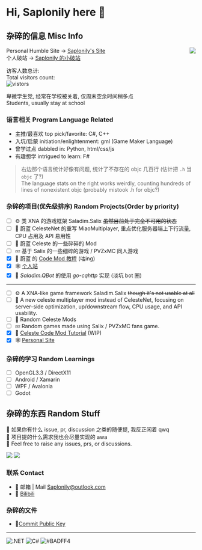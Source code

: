 # Hi, Saplonily here 👋

## 杂碎的信息 Misc Info

<img align="right" src="https://api.githubtrends.io/user/svg/Saplonily/langs?time_range=one_year&loc_metric=changed&theme=classic" />

Personal Humble Site -> [Saplonily's Site](https://saplonily.elecho.dev)  
个人破站 -> [Saplonily 的小破站](https://saplonily.elecho.dev)  

访客人数总计:  
Total visitors count:  
![vistors](https://count.getloli.com/get/@Saplonily?theme=moebooru)  

卑微学生党, 经常在学校被关着, 仅周末空余时间稍多点  
Students, usually stay at school

### 语言相关 Program Language Related

- 主推/最喜欢 top pick/favorite: C#, C++
- 入坑/启蒙 initiation/enlightenment: gml (Game Maker Language)
- 曾学过点 dabbled in: Python, html/css/js
- 有趣想学 intrigued to learn: F#

> 右边那个语言统计好像有问题, 统计了不存在的 objc 几百行 (估计把 `.h` 当 `objc` 了?)  
> The language stats on the right works weirdly, counting hundreds of lines of nonexistent objc (probably mistook .h for objc?)

### 杂碎的项目(优先级排序) Random Projects(Order by priority)

- [ ] ⚙ 类 XNA 的游戏框架 Saladim.Salix ~~虽然目前处于完全不可用的状态~~
- [ ] 🍓 蔚蓝 CelesteNet 的重写 MiaoMultiplayer, 重点优化服务器端上下行流量, CPU 占用及 API 易用性
- [ ] 🍓 蔚蓝 Celeste 的一些碎碎的 Mod
- [ ] 💤 基于 Salix 的一些细碎的游戏 / PVZxMC 同人游戏
- [x] 🍓 蔚蓝 的 [Code Mod 教程](https://saplonily.elecho.dev/celeste_mod_tutorial) (咕ing)
- [x] 🕸 [个人站](https://saplonily.elecho.dev)
- [x] 👀 *Saladim.QBot* 的使用 *go-cqhttp* 实现 (淡坑 bot 圈)
---
- [ ] ⚙ A XNA-like game framework Saladim.Salix ~~though it's not usable at all~~
- [ ] 🍓 A new celeste multiplayer mod instead of CelesteNet, focusing on server-side optimization, up/downstream flow, CPU usage, and API usability.
- [ ] 🍓 Random Celeste Mods
- [ ] 💤 Random games made using Salix / PVZxMC fans game.
- [x] 🍓 [Celeste Code Mod Tutorial](https://saplonily.elecho.dev/celeste_mod_tutorial) (WIP)
- [x] 🕸 [Personal Site](https://saplonily.elecho.dev)

### 杂碎的学习 Random Learnings

- [ ] OpenGL3.3 / DirectX11
- [ ] Android / Xamarin
- [ ] WPF / Avalonia
- [ ] Godot

## 杂碎的东西 Random Stuff

🤔 如果你有什么 issue, pr, discussion 之类的随便提, 我反正闲着 qwq  
🍕 项目提的什么需求我也会尽量实现的 awa  
🤔 Feel free to raise any issues, prs, or discussions.  

<img src="https://github-readme-stats.vercel.app/api?username=Saplonily"/>
<img src="https://api.githubtrends.io/user/svg/Saplonily/repos?time_range=one_year&group=other&loc_metric=changed&theme=classic"/>

### 联系 Contact

- 💬 邮箱 | Mail [Saplonily@outlook.com](mailto:Saplonily@outlook.com)
- 💬 [Bilibili](https://space.bilibili.com/39046375)

### 杂碎的文件

- 🔑[Commit Public Key](./commit-public-key.txt)

---

![.NET](https://img.shields.io/badge/-.NET-%235f3cd8)
![C#](https://img.shields.io/badge/C%23-178600)
![#BADFF4](https://img.shields.io/badge/-%23BADFF4-%23badff4)